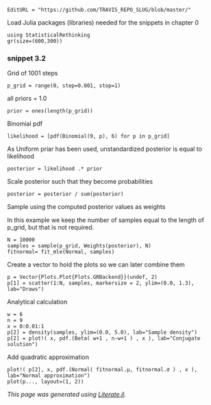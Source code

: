 ```@meta
EditURL = "https://github.com/TRAVIS_REPO_SLUG/blob/master/"
```

Load Julia packages (libraries) needed  for the snippets in chapter 0

```@example clip_02
using StatisticalRethinking
gr(size=(600,300))
```

### snippet 3.2

Grid of 1001 steps

```@example clip_02
p_grid = range(0, step=0.001, stop=1)
```

all priors = 1.0

```@example clip_02
prior = ones(length(p_grid))
```

Binomial pdf

```@example clip_02
likelihood = [pdf(Binomial(9, p), 6) for p in p_grid]
```

As Uniform priar has been used, unstandardized posterior is equal to likelihood

```@example clip_02
posterior = likelihood .* prior
```

Scale posterior such that they become probabilities

```@example clip_02
posterior = posterior / sum(posterior)
```

Sample using the computed posterior values as weights

In this example we keep the number of samples equal to the length of p_grid,
but that is not required.

```@example clip_02
N = 10000
samples = sample(p_grid, Weights(posterior), N)
fitnormal= fit_mle(Normal, samples)
```

Create a vector to hold the plots so we can later combine them

```@example clip_02
p = Vector{Plots.Plot{Plots.GRBackend}}(undef, 2)
p[1] = scatter(1:N, samples, markersize = 2, ylim=(0.0, 1.3), lab="Draws")
```

Analytical calculation

```@example clip_02
w = 6
n = 9
x = 0:0.01:1
p[2] = density(samples, ylim=(0.0, 5.0), lab="Sample density")
p[2] = plot!( x, pdf.(Beta( w+1 , n-w+1 ) , x ), lab="Conjugate solution")
```

Add quadratic approximation

```@example clip_02
plot!( p[2], x, pdf.(Normal( fitnormal.μ, fitnormal.σ ) , x ), lab="Normal approximation")
plot(p..., layout=(1, 2))
```

*This page was generated using [Literate.jl](https://github.com/fredrikekre/Literate.jl).*

